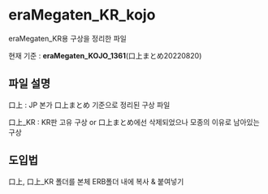 # eraMegaten_KR_kojo

eraMegaten_KR용 구상을 정리한 파일

현재 기준 : __eraMegaten_KOJO_1361__(口上まとめ20220820)

## 파일 설명

口上 : JP 본가 口上まとめ 기준으로 정리된 구상 파일

口上_KR : KR판 고유 구상 or 口上まとめ에선 삭제되었으나 모종의 이유로 남아있는 구상

## 도입법

口上, 口上_KR 폴더를 본체 ERB폴더 내에 복사 & 붙여넣기

